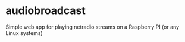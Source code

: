 # audiobroadcast
Simple web app for playing netradio streams on a Raspberry PI (or any Linux systems)
